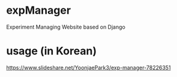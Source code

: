 # expManager
Experiment Managing Website based on Django


# usage (in Korean)
https://www.slideshare.net/YoonjaePark3/exp-manager-78226351

